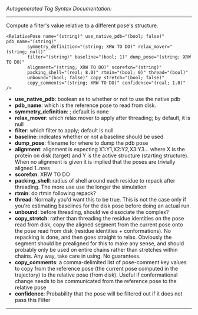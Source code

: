 _Autogenerated Tag Syntax Documentation:_

---
Compute a filter's value relative to a different pose's structure.

```
<RelativePose name="(string)" use_native_pdb="(bool; false)" pdb_name="(string)"
        symmetry_definition="(string; XRW TO DO)" relax_mover="(string; null)"
        filter="(string)" baseline="(bool; 1)" dump_pose="(string; XRW TO DO)"
        alignment="(string; XRW TO DO)" scorefxn="(string)"
        packing_shell="(real; 8.0)" rtmin="(bool; 0)" thread="(bool)"
        unbound="(bool; false)" copy_stretch="(bool; false)"
        copy_comments="(string; XRW TO DO)" confidence="(real; 1.0)" />
```

-   **use_native_pdb**: boolean as to whether or not to use the native pdb
-   **pdb_name**: which is the reference pose to read from disk.
-   **symmetry_definition**: ; default is none
-   **relax_mover**: which relax mover to apply after threading; by default, it is null
-   **filter**: which filter to apply; default is null
-   **baseline**: indicates whether or not a baseline should be used
-   **dump_pose**: filename for where to dump the pdb pose
-   **alignment**: alignment is expecting X1:Y1,X2:Y2,X3:Y3... where X is the protein on disk (target) and Y is the active structure (starting structure). When no alignment is given it is implied that the poses are trivially aligned 1..nres
-   **scorefxn**: XRW TO DO
-   **packing_shell**: radius of shell around each residue to repack after threading. The more use use the longer the simulation
-   **rtmin**: do rtmin following repack?
-   **thread**: Normally you'd want this to be true. This is not the case only if you're estimating baselines for the disk pose before doing an actual run.
-   **unbound**: before threading, should we dissociate the complex?
-   **copy_stretch**: rather than threading the residue identities on the pose read from disk, copy the aligned segment from the current pose onto the pose read from disk (residue identities + conformations). No repacking is done, and then goes straight to relax. Obviously the segment should be prealigned for this to make any sense, and should probably only be used on entire chains rather than stretches within chains. Any way, take care in using. No guarantees.
-   **copy_comments**: a comma-delimited list of pose-comment key values to copy from the reference pose (the current pose computed in the trajectory) to the relative pose (from disk). Useful if conformational change needs to be communicated from the reference pose to the relative pose
-   **confidence**: Probability that the pose will be filtered out if it does not pass this Filter

---
